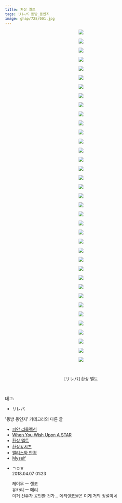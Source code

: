 ```yaml
---
title: 환상 멜트
tags: リレバ 동방_동인지
image: ghap/728/001.jpg
---
```

<div class="article">
<p style="text-align: center; clear: none; float: none;"><img src="{{ site.nasurl }}/ghap/728/001.jpg"/></p>
<p style="text-align: center; clear: none; float: none;"><img src="{{ site.nasurl }}/ghap/728/002.jpg"/></p>
<p style="text-align: center; clear: none; float: none;"><img src="{{ site.nasurl }}/ghap/728/003.jpg"/></p>
<p style="text-align: center; clear: none; float: none;"><img src="{{ site.nasurl }}/ghap/728/004.jpg"/></p>
<p style="text-align: center; clear: none; float: none;"><img src="{{ site.nasurl }}/ghap/728/005.jpg"/></p>
<p style="text-align: center; clear: none; float: none;"><img src="{{ site.nasurl }}/ghap/728/006.jpg"/></p>
<p style="text-align: center; clear: none; float: none;"><img src="{{ site.nasurl }}/ghap/728/007.jpg"/></p>
<p style="text-align: center; clear: none; float: none;"><img src="{{ site.nasurl }}/ghap/728/008.jpg"/></p>
<p style="text-align: center; clear: none; float: none;"><img src="{{ site.nasurl }}/ghap/728/009.jpg"/></p>
<p style="text-align: center; clear: none; float: none;"><img src="{{ site.nasurl }}/ghap/728/010.jpg"/></p>
<p style="text-align: center; clear: none; float: none;"><img src="{{ site.nasurl }}/ghap/728/011.jpg"/></p>
<p style="text-align: center; clear: none; float: none;"><img src="{{ site.nasurl }}/ghap/728/012.jpg"/></p>
<p style="text-align: center; clear: none; float: none;"><img src="{{ site.nasurl }}/ghap/728/013.jpg"/></p>
<p style="text-align: center; clear: none; float: none;"><img src="{{ site.nasurl }}/ghap/728/014.jpg"/></p>
<p style="text-align: center; clear: none; float: none;"><img src="{{ site.nasurl }}/ghap/728/015.jpg"/></p>
<p style="text-align: center; clear: none; float: none;"><img src="{{ site.nasurl }}/ghap/728/016.jpg"/></p>
<p style="text-align: center; clear: none; float: none;"><img src="{{ site.nasurl }}/ghap/728/017.jpg"/></p>
<p style="text-align: center; clear: none; float: none;"><img src="{{ site.nasurl }}/ghap/728/018.jpg"/></p>
<p style="text-align: center; clear: none; float: none;"><img src="{{ site.nasurl }}/ghap/728/019.jpg"/></p>
<p style="text-align: center; clear: none; float: none;"><img src="{{ site.nasurl }}/ghap/728/020.jpg"/></p>
<p style="text-align: center; clear: none; float: none;"><img src="{{ site.nasurl }}/ghap/728/021.jpg"/></p>
<p style="text-align: center; clear: none; float: none;"><img src="{{ site.nasurl }}/ghap/728/022.jpg"/></p>
<p style="text-align: center; clear: none; float: none;"><img src="{{ site.nasurl }}/ghap/728/023.jpg"/></p>
<p style="text-align: center; clear: none; float: none;"><img src="{{ site.nasurl }}/ghap/728/024.jpg"/></p>
<p style="text-align: center; clear: none; float: none;"><img src="{{ site.nasurl }}/ghap/728/025.jpg"/></p>
<p style="text-align: center; clear: none; float: none;"><img src="{{ site.nasurl }}/ghap/728/026.jpg"/></p>
<p style="text-align: center; clear: none; float: none;"><img src="{{ site.nasurl }}/ghap/728/027.jpg"/></p>
<p style="text-align: center; clear: none; float: none;"><img src="{{ site.nasurl }}/ghap/728/028.jpg"/></p>
<p style="text-align: center; clear: none; float: none;"><img src="{{ site.nasurl }}/ghap/728/029.jpg"/></p>
<p style="text-align: center; clear: none; float: none;"><img src="{{ site.nasurl }}/ghap/728/030.jpg"/></p>
<p style="text-align: center; clear: none; float: none;"><img src="{{ site.nasurl }}/ghap/728/031.jpg"/></p>
<p style="text-align: center; clear: none; float: none;"><img src="{{ site.nasurl }}/ghap/728/032.jpg"/></p>
<p style="text-align: center; clear: none; float: none;"><img src="{{ site.nasurl }}/ghap/728/033.jpg"/></p>
<p style="text-align: center; clear: none; float: none;"><img src="{{ site.nasurl }}/ghap/728/034.jpg"/></p>
<p style="text-align: center; clear: none; float: none;"><img src="{{ site.nasurl }}/ghap/728/035.jpg"/></p>
<p style="text-align: center; clear: none; float: none;"><img src="{{ site.nasurl }}/ghap/728/036.jpg"/></p>
<p style="text-align: center; clear: none; float: none;"><img src="{{ site.nasurl }}/ghap/728/037.jpg"/></p>
<p style="text-align: center; clear: none; float: none;"><br/></p>
<p style="text-align: center; clear: none; float: none;">[リレバ] 환상 멜트</p>
<p><br/></p>
</div><div class="tagTrail">
<p>태그: </p>
<ul>
<li>リレバ</li>
</ul>
</div><div class="another">
<p>'동방 동인지' 카테고리의 다른 글</p>
<ul>
<li><a href="/2016-07-07-ghap_730">피안 리콜렉션</a></li>
<li><a href="/2016-07-07-ghap_729">When You Wish Upon A STAR</a></li>
<li><a href="/2016-07-07-ghap_728">환상 멜트</a></li>
<li><a href="/2016-07-07-ghap_727">환상강시즈</a></li>
<li><a href="/2016-07-07-ghap_726">앨리스와 안경</a></li>
<li><a href="/2016-07-07-ghap_725">Myself</a></li>
</ul>
</div><div class="cb_module cb_fluid">
<div class="cb_wrt cb_profile">
<div class="comment">
<ul>
<li class="cb_thumb_off" id="comment15234706">
<div class="cb_comment_area">
<div class="cb_info_area">
<div class="cb_section">
<span class="cb_nick_name">ㄱㅁㅎ</span>
</div>
<div class="cb_section">
<span class="cb_date">2018.04.07 01:23 </span>
</div>
</div>
<div class="cb_dsc_comment">
<p class="cb_dsc">
											레이무 ㅡ 렌코<br/>
유카리 ㅡ 메리<br/>
이거 신주가 공인한 건가... 메리렌코물은 이게 거의 정설이네
										</p>
</div>
</div></li>
</ul>
</div>
</div><!-- commentList close -->
</div>